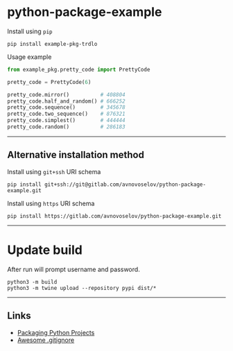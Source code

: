 # python-package-example

Install using `pip`
```shell
pip install example-pkg-trdlo
```

Usage example
```python
from example_pkg.pretty_code import PrettyCode

pretty_code = PrettyCode(6)

pretty_code.mirror()          # 408804
pretty_code.half_and_random() # 666252
pretty_code.sequence()        # 345678
pretty_code.two_sequence()    # 876321
pretty_code.simplest()        # 444444
pretty_code.random()          # 286183
```

---
## Alternative installation method
Install using `git+ssh` URI schema
```shell
pip install git+ssh://git@gitlab.com/avnovoselov/python-package-example.git
```

Install using `https` URI schema
```shell
pip install https://gitlab.com/avnovoselov/python-package-example.git
```
---
# Update build
After run will prompt username and password.
```shell
python3 -m build
python3 -m twine upload --repository pypi dist/*
```
---
## Links

* [Packaging Python Projects](https://packaging.python.org/tutorials/packaging-projects/)
* [Awesome .gitignore](https://gist.github.com/GhostofGoes/94580e76cd251972b15b4821c8a06f59)

